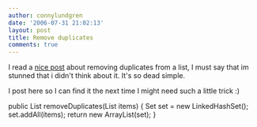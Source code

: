 ```yaml
---
author: connylundgren
date: '2006-07-31 21:02:13'
layout: post
title: Remove duplicates
comments: true
---
```


I read a [nice post](http://briankuhn.com/?p=47) about removing duplicates
from a list, I must say that im stunned that i didn't think about it. It's so
dead simple.

I post here so I can find it the next time I might need such a little trick :)

public List removeDuplicates(List items) { Set set = new LinkedHashSet();
set.addAll(items); return new ArrayList(set); }

